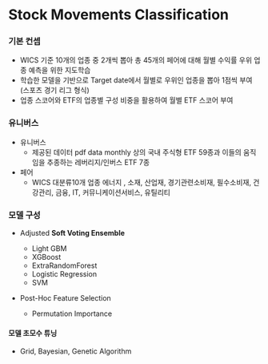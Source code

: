 # Stock Movements Classification

### 기본 컨셉
- WICS 기준 10개의 업종 중 2개씩 뽑아 총 45개의 페어에 대해 월별 수익률 우위 업종 예측을 위한 지도학습
- 학습한 모델을 기반으로 Target date에서 월별로 우위인 업종을 뽑아 1점씩 부여 (스포츠 경기 리그 형식)
- 업종 스코어와 ETF의 업종별 구성 비중을 활용하여 월별 ETF 스코어 부여

### 유니버스
- 유니버스
  - 제공된 데이터 pdf data monthly 상의 국내 주식형 ETF 59종과 이들의 움직임을 추종하는 레버리지/인버스 ETF 7종
- 페어
  - WICS 대분류10개 업종
에너지 , 소재, 산업재, 경기관련소비재, 필수소비재, 건강관리, 금융, IT, 커뮤니케이션서비스, 유틸리티

### 모델 구성

- Adjusted **Soft Voting Ensemble**
  - Light GBM
  - XGBoost
  - ExtraRandomForest
  - Logistic Regression
  - SVM

- Post-Hoc Feature Selection
  - Permutation Importance

#### 모델 초모수 튜닝

- Grid, Bayesian, Genetic Algorithm
